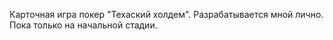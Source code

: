 Карточная игра покер "Техаский холдем".
Разрабатывается мной лично.
Пока только на начальной стадии.
